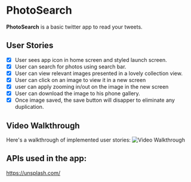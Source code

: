 # PhotoSearch

**PhotoSearch** is a basic twitter app to read your tweets.

## User Stories

- [x] User sees app icon in home screen and styled launch screen. 
- [x] User can search for photos using search bar.
- [x] User can view relevant images presented in a lovely collection view.
- [x] User can click on an image to view it in a new screen
- [x] user can apply zooming in/out on the image in the new screen
- [x] User can download the image to his phone gallery.
- [x] Once image saved, the save button will disapper to eliminate any duplication.

## Video Walkthrough

Here's a walkthrough of implemented user stories:
<img src='http://g.recordit.co/8YZOcChawZ.gif' title='Video Walkthrough' width='' alt='Video Walkthrough' />

## APIs used in the app: 
https://unsplash.com/

